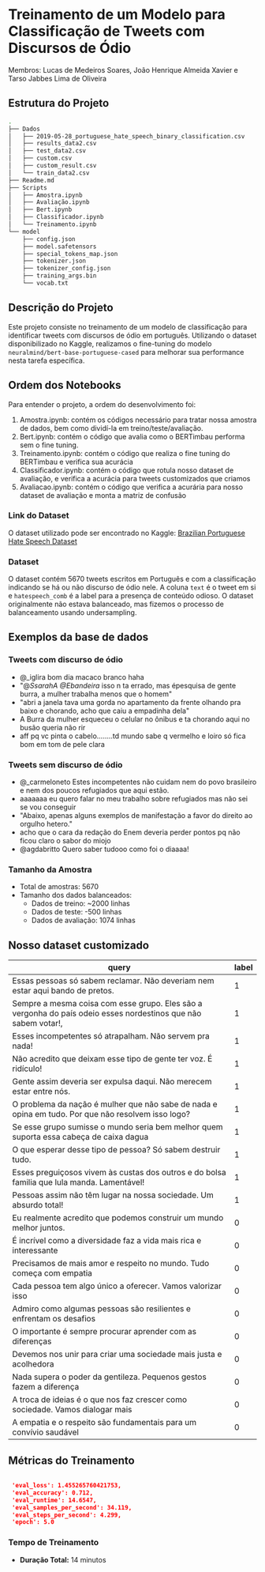 # Treinamento de um Modelo para Classificação de Tweets com Discursos de Ódio

Membros: Lucas de Medeiros Soares, João Henrique Almeida Xavier e Tarso Jabbes Lima de Oliveira

## Estrutura do Projeto

```bash
.
├── Dados
│   ├── 2019-05-28_portuguese_hate_speech_binary_classification.csv
│   ├── results_data2.csv
│   ├── test_data2.csv
│   ├── custom.csv
│   ├── custom_result.csv
│   └── train_data2.csv
├── Readme.md
├── Scripts
│   ├── Amostra.ipynb
│   ├── Avaliação.ipynb
│   ├── Bert.ipynb
│   ├── Classificador.ipynb
│   └── Treinamento.ipynb
└── model
    ├── config.json
    ├── model.safetensors
    ├── special_tokens_map.json
    ├── tokenizer.json
    ├── tokenizer_config.json
    ├── training_args.bin
    └── vocab.txt
```

## Descrição do Projeto

Este projeto consiste no treinamento de um modelo de classificação para identificar tweets com discursos de ódio em português. Utilizando o dataset disponibilizado no Kaggle, realizamos o fine-tuning do modelo `neuralmind/bert-base-portuguese-cased` para melhorar sua performance nesta tarefa específica.

## Ordem dos Notebooks

Para entender o projeto, a ordem do desenvolvimento foi:
1. Amostra.ipynb: contém os códigos necessário para tratar nossa amostra de dados, bem como dividí-la em treino/teste/avaliação.
2. Bert.ipynb: contém o código que avalia como o BERTimbau performa sem o fine tuning.
3. Treinamento.ipynb: contém o código que realiza o fine tuning do BERTimbau e verifica sua acurácia
4. Classificador.ipynb: contém o código que rotula nosso dataset de avaliação, e verifica a acurácia para tweets customizados que criamos
5. Avaliacao.ipynb: contém o código que verifica a acurária para nosso dataset de avaliação e monta a matriz de confusão

### Link do Dataset

O dataset utilizado pode ser encontrado no Kaggle: [Brazilian Portuguese Hate Speech Dataset](https://www.kaggle.com/datasets/hrmello/brazilian-portuguese-hatespeech-dataset?resource=download)

### Dataset

O dataset contém 5670 tweets escritos em Português e com a classificação indicando se há ou não discurso de ódio nele. A coluna `text` é o tweet em si e `hatespeech_comb` é a label para a presença de conteúdo odioso. O dataset originalmente não estava balanceado, mas fizemos o processo de balanceamento usando undersampling.

## Exemplos da base de dados

### Tweets com discurso de ódio
- @_iglira bom dia macaco branco haha
- "@_SsarahA @Ebandeira_ isso n ta errado, mas épesquisa de gente burra, a mulher trabalha menos que o homem"
- "abri a janela tava uma gorda no apartamento da frente olhando pra baixo e chorando, acho que caiu a empadinha dela"
- A Burra da mulher esqueceu o celular no ônibus e ta chorando aqui no busão queria não rir
- aff pq vc pinta o cabelo........td mundo sabe q vermelho e loiro só fica bom em tom de pele clara

### Tweets sem discurso de ódio
- @_carmeloneto Estes incompetentes não cuidam nem do povo brasileiro e nem dos poucos refugiados que aqui estão.
- aaaaaaa eu quero falar no meu trabalho sobre refugiados mas não sei se vou conseguir
- "Abaixo, apenas alguns exemplos de manifestação a favor do direito ao orgulho hetero."
- acho que o cara da redação do Enem deveria perder pontos pq não ficou claro o sabor do miojo
- @agdabritto Quero saber tudooo como foi o diaaaa!

### Tamanho da Amostra

- Total de amostras: 5670
- Tamanho dos dados balanceados:
  - Dados de treino: ~2000 linhas
  - Dados de teste: -500 linhas
  - Dados de avaliação: 1074 linhas


## Nosso dataset customizado
| query | label|
|--|--|
Essas pessoas só sabem reclamar. Não deveriam nem estar aqui bando de pretos.|1
Sempre a mesma coisa com esse grupo. Eles são a vergonha do país odeio esses nordestinos que não sabem votar!,|1
Esses incompetentes só atrapalham. Não servem pra nada!|1
Não acredito que deixam esse tipo de gente ter voz. É ridículo!|1
Gente assim deveria ser expulsa daqui. Não merecem estar entre nós.|1
O problema da nação é mulher que não sabe de nada e opina em tudo. Por que não resolvem isso logo?|1
Se esse grupo sumisse o mundo seria bem melhor quem suporta essa cabeça de caixa dagua|1
O que esperar desse tipo de pessoa? Só sabem destruir tudo.|1
Esses preguiçosos vivem às custas dos outros e do bolsa familia que lula manda. Lamentável!|1
Pessoas assim não têm lugar na nossa sociedade. Um absurdo total!|1
Eu realmente acredito que podemos construir um mundo melhor juntos.|0
É incrível como a diversidade faz a vida mais rica e interessante|0
Precisamos de mais amor e respeito no mundo. Tudo começa com empatia|0
Cada pessoa tem algo único a oferecer. Vamos valorizar isso|0
Admiro como algumas pessoas são resilientes e enfrentam os desafios|0
O importante é sempre procurar aprender com as diferenças|0
Devemos nos unir para criar uma sociedade mais justa e acolhedora|0
Nada supera o poder da gentileza. Pequenos gestos fazem a diferença|0
A troca de ideias é o que nos faz crescer como sociedade. Vamos dialogar mais|0
A empatia e o respeito são fundamentais para um convívio saudável|0


## Métricas do Treinamento

```json

 'eval_loss': 1.455265760421753,
 'eval_accuracy': 0.712,
 'eval_runtime': 14.6547,
 'eval_samples_per_second': 34.119,
 'eval_steps_per_second': 4.299,
 'epoch': 5.0

```


### Tempo de Treinamento

- **Duração Total:** 14 minutos
